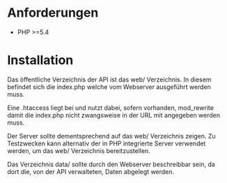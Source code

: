 # Anforderungen
- PHP >=5.4

# Installation
Das öffentliche Verzeichnis der API ist das web/ Verzeichnis. 
In diesem befindet sich die index.php welche vom Webserver ausgeführt werden muss.

Eine .htaccess liegt bei und nutzt dabei, sofern vorhanden, 
mod_rewrite damit die index.php nicht zwangsweise in der URL mit angegeben werden muss.

Der Server sollte dementsprechend auf das web/ Verzeichnis zeigen.
Zu Testzwecken kann alternativ der in PHP integrierte Server verwendet werden, um das web/ Verzeichnis bereitzustellen.

Das Verzeichnis data/ sollte durch den Webserver beschreibbar sein, 
da dort die, von der API verwalteten, Daten abgelegt werden.
